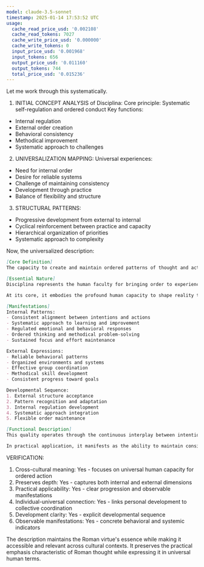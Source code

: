 ```yaml
---
model: claude-3.5-sonnet
timestamp: 2025-01-14 17:53:52 UTC
usage:
  cache_read_price_usd: '0.002108'
  cache_read_tokens: 7027
  cache_write_price_usd: '0.000000'
  cache_write_tokens: 0
  input_price_usd: '0.001968'
  input_tokens: 656
  output_price_usd: '0.011160'
  output_tokens: 744
  total_price_usd: '0.015236'
---
```


Let me work through this systematically.

1. INITIAL CONCEPT ANALYSIS of Disciplina:
Core principle: Systematic self-regulation and ordered conduct
Key functions: 
- Internal regulation
- External order creation
- Behavioral consistency
- Methodical improvement
- Systematic approach to challenges

2. UNIVERSALIZATION MAPPING:
Universal experiences:
- Need for internal order
- Desire for reliable systems
- Challenge of maintaining consistency
- Development through practice
- Balance of flexibility and structure

3. STRUCTURAL PATTERNS:
- Progressive development from external to internal
- Cyclical reinforcement between practice and capacity
- Hierarchical organization of priorities
- Systematic approach to complexity

Now, the universalized description:

```markdown
[Core Definition]
The capacity to create and maintain ordered patterns of thought and action through systematic self-regulation and methodical practice, enabling consistent progress toward meaningful goals while fostering both personal stability and collaborative efficiency.

[Essential Nature]
Disciplina represents the human faculty for bringing order to experience through conscious, sustained effort. It operates as both an organizing force and a developmental tool, creating reliable patterns that bridge intention and action. This quality enables the transformation of scattered efforts into systematic progress, random behaviors into reliable habits, and individual actions into coordinated group achievements.

At its core, it embodies the profound human capacity to shape reality through structured intention, combining firmness of purpose with flexibility of method. It manifests as both an internal compass for self-regulation and an external framework for collective action.

[Manifestations]
Internal Patterns:
- Consistent alignment between intentions and actions
- Systematic approach to learning and improvement
- Regulated emotional and behavioral responses
- Ordered thinking and methodical problem-solving
- Sustained focus and effort maintenance

External Expressions:
- Reliable behavioral patterns
- Organized environments and systems
- Effective group coordination
- Methodical skill development
- Consistent progress toward goals

Developmental Sequence:
1. External structure acceptance
2. Pattern recognition and adaptation
3. Internal regulation development
4. Systematic approach integration
5. Flexible order maintenance

[Functional Description]
This quality operates through the continuous interplay between intention and action, creating stable patterns that become increasingly internalized. It begins with conscious effort in maintaining specific behaviors or practices, gradually developing into automated systems of thought and action. The process involves both the recognition of effective patterns and the sustained effort to implement them, creating a self-reinforcing cycle of improvement.

In practical application, it manifests as the ability to maintain consistent progress despite varying circumstances, to create reliable systems for complex tasks, and to coordinate effectively with others through shared methods and expectations. This quality enables both personal development through sustained practice and collective achievement through coordinated effort, serving as a bridge between individual capacity and group effectiveness.
```

VERIFICATION:
1. Cross-cultural meaning: Yes - focuses on universal human capacity for ordered action
2. Preserves depth: Yes - captures both internal and external dimensions
3. Practical applicability: Yes - clear progression and observable manifestations
4. Individual-universal connection: Yes - links personal development to collective coordination
5. Development clarity: Yes - explicit developmental sequence
6. Observable manifestations: Yes - concrete behavioral and systemic indicators

The description maintains the Roman virtue's essence while making it accessible and relevant across cultural contexts. It preserves the practical emphasis characteristic of Roman thought while expressing it in universal human terms.